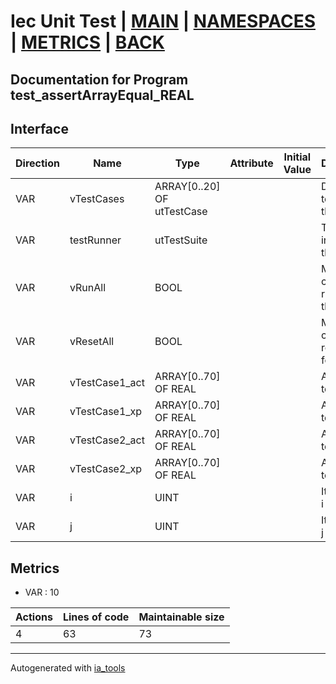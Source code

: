 # Iec Unit Test | [MAIN] | [NAMESPACES] | [METRICS] | [BACK]  

## Documentation for Program test_assertArrayEqual_REAL  

## Interface  

| Direction | Name | Type | Attribute | Initial Value | Documentation |
| --------- | ---- | ---- | --------- | ------------- | ------------- |
| VAR | vTestCases | ARRAY[0..20] OF utTestCase |  |  | Definition of all test cases for this POU |  
| VAR | testRunner | utTestSuite |  |  | Test Suite fb instance to run the tests |  
| VAR | vRunAll | BOOL |  |  | Manual command to run all tests for this POU |  
| VAR | vResetAll | BOOL |  |  | Manual command to reset all tests for this POU |  
| VAR | vTestCase1_act | ARRAY[0..70] OF REAL |  |  | Array data 1 of test case 1 |  
| VAR | vTestCase1_xp | ARRAY[0..70] OF REAL |  |  | Array data 2 of test case 1 |  
| VAR | vTestCase2_act | ARRAY[0..70] OF REAL |  |  | Array data 3 of test case 2 |  
| VAR | vTestCase2_xp | ARRAY[0..70] OF REAL |  |  | Array data 4 of test case 2 |  
| VAR | i | UINT |  |  | Iterator variable i |  
| VAR | j | UINT |  |  | Iterator variable j |  


## Metrics  

- VAR : 10

| Actions | Lines of code | Maintainable size |
| ------- | ------------- | ----------------- |
| 4 | 63 | 73 |

---
Autogenerated with [ia_tools](https://github.com/tkucic/ia_tools)  

[MAIN]: ../../../../index.md
[NAMESPACES]: ../../nsList.md
[METRICS]: ../../../metrics.md
[BACK]: ../nsMain.md
